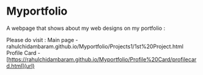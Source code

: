 # Myportfolio
 A webpage that shows about my web designs on my portfolio :

Please do visit :
 Main page - rahulchidambaram.github.io/Myportfolio/Projects1/1st%20Project.html 
 Profile Card - [https://rahulchidambaram.github.io/Myportfolio/Profile%20Card/profilecard.html](url)
 
